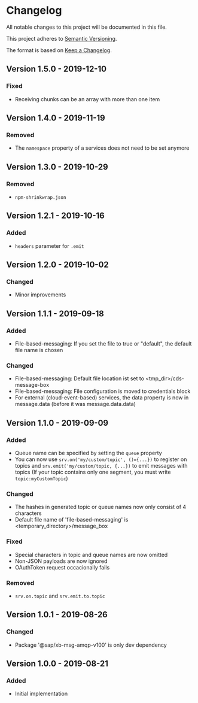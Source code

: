 # Changelog

All notable changes to this project will be documented in this file.

This project adheres to [Semantic Versioning](http://semver.org/).

The format is based on [Keep a Changelog](http://keepachangelog.com/).

## Version 1.5.0 - 2019-12-10

### Fixed

- Receiving chunks can be an array with more than one item

## Version 1.4.0 - 2019-11-19

### Removed

- The `namespace` property of a services does not need to be set anymore

## Version 1.3.0 - 2019-10-29

### Removed

- `npm-shrinkwrap.json`

## Version 1.2.1 - 2019-10-16

### Added

- `headers` parameter for `.emit`
 
## Version 1.2.0 - 2019-10-02

### Changed

- Minor improvements

## Version 1.1.1 - 2019-09-18

### Added

- File-based-messaging: If you set the file to true or "default", the default file name is chosen

### Changed

- File-based-messaging: Default file location ist set to <tmp_dir>/cds-message-box
- File-based-messaging: File configuration is moved to credentials block
- For external (cloud-event-based) services, the data property is now in message.data (before it was message.data.data)

## Version 1.1.0 - 2019-09-09

### Added

- Queue name can be specified by setting the `queue` property
- You can now use `srv.on('my/custom/topic', ()={...})` to register on topics
  and `srv.emit('my/custom/topic, {...})` to emit messages with topics (If your
  topic contains only one segment, you must write `topic:myCustomTopic`)

### Changed

- The hashes in generated topic or queue names now only consist of 4 characters
- Default file name of 'file-based-messaging' is <temporary_directory>/message_box

### Fixed

- Special characters in topic and queue names are now omitted
- Non-JSON payloads are now ignored
- OAuthToken request occacionally fails

### Removed

- `srv.on.topic` and `srv.emit.to.topic`

## Version 1.0.1 - 2019-08-26

### Changed

- Package '@sap/xb-msg-amqp-v100' is only dev dependency

## Version 1.0.0 - 2019-08-21

### Added

- Initial implementation
